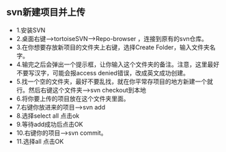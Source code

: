 ## svn新建项目并上传

- 1.安装SVN
-  2.桌面右键-->tortoiseSVN-->Repo-browser ，连接到原有的svn仓库。
- 3.在你想要存放新项目的文件夹上右键，选择Create Folder，输入文件夹名字。
- 4.输完之后会弹出一个提示框，让你输入这个文件夹的备注。注意，这里最好不要写汉字，可能会报access denied错误，改成英文成功创建。
- 5.找一个空的文件夹，最好不要乱找，就在你平常存项目的地方新建一个就行。然后右键这个文件夹-->svn checkout到本地
- 6.将你要上传的项目放在这个文件夹里面。
- 7.右键你放进来的项目-->svn add
- 8.选择select all 点击ok
- 9.等待add成功后点击OK
- 10.右键你的项目-->svn commit。
- 11.选择all 点击OK
